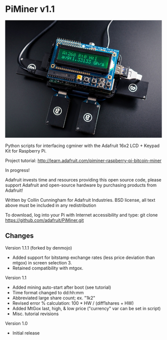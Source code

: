 PiMiner v1.1
=======
![](https://github.com/ymmah/PiMiner/blob/master/AI/ArtBoard%20Image%20(230).jpg)


Python scripts for interfacing cgminer with the Adafruit 16x2 LCD + Keypad Kit for Raspberry Pi.

Project tutorial: http://learn.adafruit.com/piminer-raspberry-pi-bitcoin-miner

In progress!

Adafruit invests time and resources providing this open source code, please support Adafruit and open-source hardware by purchasing products from Adafruit!

Written by Collin Cunningham for Adafruit Industries. BSD license, all text above must be included in any redistribution

To download, log into your Pi with Internet accessibility and type: git clone https://github.com/adafruit/PiMiner.git


Changes
-------------

Version 1.1.1 (forked by denmojo)
- Added support for bitstamp exchange rates (less price deviation than mtgox) in screen selection 3.
- Retained compatibility with mtgox.

Version 1.1
- Added mining auto-start after boot (see tutorial)
- Time format changed to dd:hh:mm
- Abbreviated large share count; ex. "1k2"
- Revised error % calculation: 100 * HW / (diff1shares + HW)
- Added MtGox last, high, & low price ("currency" var can be set in script)
- Misc. tutorial revisions


Version 1.0
- Initial release
